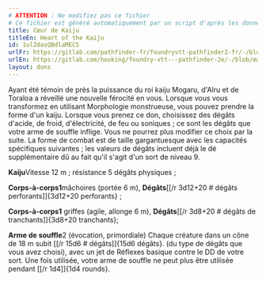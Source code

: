 ```yaml
---
# ATTENTION : Ne modifiez pas ce fichier
# Ce fichier est généré automatiquement par un script d'après les données du module Foundry VTT officiel et de sa traduction
title: Cœur de Kaiju
titleEn: Heart of the Kaiju
id: 1ul2dasQBdlaMEC5
urlFr: https://gitlab.com/pathfinder-fr/foundryvtt-pathfinder2-fr/-/blob/master/data/feats/1ul2dasQBdlaMEC5.htm
urlEn: https://gitlab.com/hooking/foundry-vtt---pathfinder-2e/-/blob/master/packs/data/feats.db/heart-of-the-kaiju.json
layout: dons
---
```

Ayant été témoin de près la puissance du roi kaiju Mogaru, d'Alru et de Toraloa a réveillé une nouvelle férocité en vous. Lorsque vous vous transformez en utilisant Morphologie monstrueuse, vous pouvez prendre la forme d'un kaiju. Lorsque vous prenez ce don, choisissez des dégâts d'acide, de froid, d'électricité, de feu ou soniques ; ce sont les dégâts que votre arme de souffle inflige. Vous ne pourrez plus modifier ce choix par la suite. La forme de combat est de taille gargantuesque avec les capacités spécifiques suivantes ; les valeurs de dégâts incluent déjà le dé supplémentaire dû au fait qu'il s'agit d'un sort de niveau 9.

**Kaiju**Vitesse 12 m ; résistance 5 dégâts physiques ; 

**Corps-à-corps<span class="pf2-icon">1**mâchoires (portée 6 m), **Dégâts**[[/r 3d12+20 # dégâts perforants]]{3d12+20 perforants} ;

**Corps-à-corps<span class="pf2-icon">1** griffes (agile, allonge 6 m), **Dégâts**[[/r 3d8+20 # dégâts de tranchants]]{3d8+20 tranchants};

**Arme de souffle**<span class="pf2-icon">2 (évocation, primordiale) Chaque créature dans un cône de 18 m subit [[/r 15d6 # dégâts]]{15d6 dégâts}. (du type de dégâts que vous avez choisi), avec un jet de Réflexes basique contre le DD de votre sort. Une fois utilisée, votre arme de souffle ne peut plus être utilisée pendant [[/r 1d4]]{1d4 rounds}.

